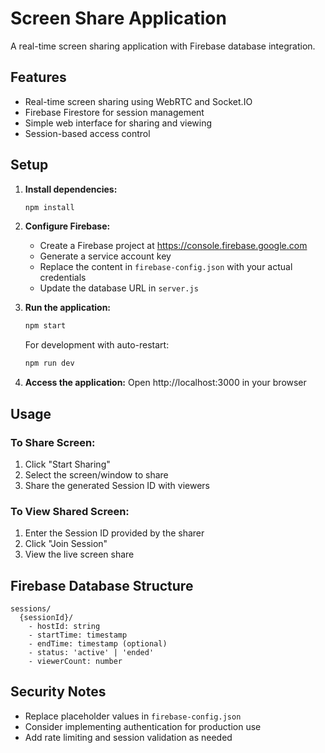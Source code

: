 # Screen Share Application

A real-time screen sharing application with Firebase database integration.

## Features

- Real-time screen sharing using WebRTC and Socket.IO
- Firebase Firestore for session management
- Simple web interface for sharing and viewing
- Session-based access control

## Setup

1. **Install dependencies:**
   ```bash
   npm install
   ```

2. **Configure Firebase:**
   - Create a Firebase project at https://console.firebase.google.com
   - Generate a service account key
   - Replace the content in `firebase-config.json` with your actual credentials
   - Update the database URL in `server.js`

3. **Run the application:**
   ```bash
   npm start
   ```
   
   For development with auto-restart:
   ```bash
   npm run dev
   ```

4. **Access the application:**
   Open http://localhost:3000 in your browser

## Usage

### To Share Screen:
1. Click "Start Sharing"
2. Select the screen/window to share
3. Share the generated Session ID with viewers

### To View Shared Screen:
1. Enter the Session ID provided by the sharer
2. Click "Join Session"
3. View the live screen share

## Firebase Database Structure

```
sessions/
  {sessionId}/
    - hostId: string
    - startTime: timestamp
    - endTime: timestamp (optional)
    - status: 'active' | 'ended'
    - viewerCount: number
```

## Security Notes

- Replace placeholder values in `firebase-config.json`
- Consider implementing authentication for production use
- Add rate limiting and session validation as needed